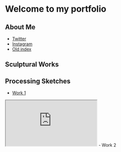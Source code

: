# Welcome to my portfolio

## About Me
 - [Twitter](https://twitter.com/thingspockydoes)
 - [Instagram](https://www.instagram.com/pockyyyyyy_tnt/)
 - [Old index](./index-demo.html)

## Sculptural Works

## Processing Sketches

 - [Work 1](sketch/w1)
 <iframe src="https://pockyyyyyy.github.io/Pocky-Programming-Portfolio/sketch/w1/" style="width=60%, height=60%"></iframe>
 - Work 2
